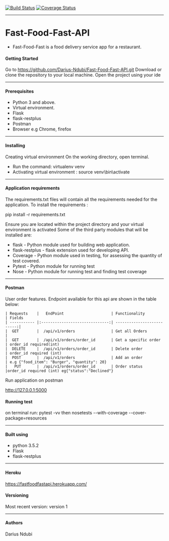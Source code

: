 [![Build Status](https://travis-ci.org/Darius-Ndubi/Fast-Food-Fast-API.svg?branch=ft-get-list-orders-ds-160230987)](https://travis-ci.org/Darius-Ndubi/Fast-Food-Fast-API)   [![Coverage Status](https://coveralls.io/repos/github/Darius-Ndubi/Fast-Food-Fast-API/badge.svg?branch=ft-get-list-orders-ds-160230987)](https://coveralls.io/github/Darius-Ndubi/Fast-Food-Fast-API?branch=ft-get-list-orders-ds-160230987)   

----

# Fast-Food-Fast-API
- Fast-Food-Fast is a food delivery service app for a restaurant.

#### Getting Started
Go to https://github.com/Darius-Ndubi/Fast-Food-Fast-API.git 
Download or clone the repository to your local machine. 
Open the project using your ide

----

#### Prerequisites
 - Python 3 and above.
 - Virtual environment.
 - Flask
 - flask-restplus
 - Postman
 - Browser e.g Chrome, firefox
 
 ----
 
#### Installing
Creating virtual environment
On the working directory, open terminal.

* Run the command: virtualenv venv
* Activating virtual environment : source venv\bin\activate

----

#### Application requirements
The requirements.txt files will contain all the requirements needed for the application. 
To install the requirements :

  pip install -r requirements.txt
  
Ensure you are located within the project directory and your virtual environment is activated 
Some of the third party modules that will be installed are:

- flask - Python module used for building web application.
- flask-restplus - flask extension used for developing API.
- Coverage - Python module used in testing, for assessing the quantity of test covered.
- Pytest - Python module for running test
- Nose - Python module for running test and finding test coverage

----

#### Postman
User order features. 
Endpoint available for this api are shown in the table below:

````
| Requests    |   EndPoint                     | Functionality              | Fields
| ----------- |:------------------------------:| --------------------------:|
|  GET        |  /api/v1/orders                | Get all Orders             | 
|  GET        |  /api/v1/orders/order_id       | Get a specific order       | order_id required(int)                     
|  DELETE     |  /api/v1/orders/order_id       | Delete order               | order_id required (int)
|  POST       |  /api/v1/orders                | Add an order               | e.g {"food_item": "Burger", "quantity": 20}     
|   PUT       |  /api/v1/orders/order_id       | Order status               |order_id required (int) eg{"status":"Declined"}
````

Run application on postman

  http://127.0.0.1:5000
  
#### Running test
on terminal run:
 pytest -vv
 then 
 nosetests  --with-coverage --cover-package=resources
 
 
 ***

#### Built using

* python 3.5.2
* Flask
* flask-restplus

***

#### Heroku

https://fastfoodfastapi.herokuapp.com/

#### Versioning
Most recent version: version 1

***

#### Authors
Darius Ndubi



 
